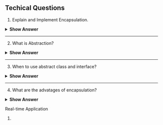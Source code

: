 ## Techical Questions

1. Explain and Implement Encapsulation.

<details>

<summary><b>Show Answer</b> </summary>
	
> Encapsulation is the creating a class with realted feilds and methods and hiding the feilds and methods from the rest of the world, this can be achived by creating feilds and methods and private and accesing the feilds and methods using objects.
  
  ``` java
  
  import java.util.Random;

public class ATM {
	
	static double balance = 10000;
	
	double debitAmmount(double ammount) {
		balance-=ammount;
		return balance;
	}
	
	private String generateOTP( ) {
		Random rnd = new Random();
	    int number = rnd.nextInt(999999);
	    return String.format("%06d", number);	
	}
	
	double creditAmmount( double ammount) {
		
		balance+=ammount;
		return balance;
	}
	double displayBalance()
	{
		return balance;
	}
	public static void main(String[] args) {
		ATM a = new ATM();
		System.out.println("Ammount credited and Final balance: "+ a.creditAmmount(1000));
		System.out.println("Ammount debited and Final balance:" + a.debitAmmount(100));
		System.out.println("Account Balance: "+ a.displayBalance());
		System.out.println(a.generateOTP());
		
	}

}
  
  
  ```
  
  > In the above code, the class ATM contains feilds and methods, and they are encapsulated into the class, all the feilds and methods can be accessed by an object 'a'.
    
  </details>
   </details>
   
 ---
   
2. What is Abstraction?

<details> <summary><b>Show Answer</b></summary>
	
> Abstraction is hiding the feilds and methods of a class or interface by extending or implementing them using a different class.
> In java Abstraction can be achieved in two ways	
> 1. By creating an abstract class with abstract methods.
> 2. By creating an interface with abstract methods.

</details>

---

3. When to use abstract class and interface?

<details><summary><b>Show Answer</b></summary>
	
<b>Abstract Class: </b>

> 1. When classes are closely related and share the implementation an abstract class can be used. 
> 2. To create unrelated classes with same methods and fields but with access modifiers other than public, i.e. private and protected.
> 3. to declare non static and non final methods, which can be altered by creating methods and using an object of the class.
	
<b>Interface: </b>

> 1. When classes are not related, they have same methods but different imolementations an interface is used.
> 2. when behavior is specified but the implementation of the behavior can be altered.
> 3. To implement Multiple Inheritance of value.

</details>

---

4. What are the advatages of encapsulation?

<details> <summary><b>Show Answer</b></summary>
	
> 

</details>




Real-time Application

1.





